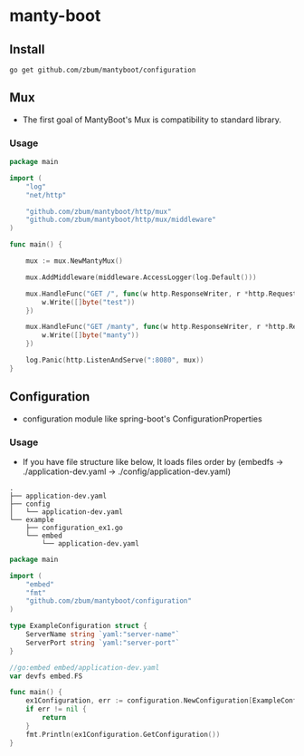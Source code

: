 # manty-boot

## Install
```shell
go get github.com/zbum/mantyboot/configuration
```

## Mux
* The first goal of MantyBoot's Mux is compatibility to standard library.

### Usage

```go
package main

import (
	"log"
	"net/http"

	"github.com/zbum/mantyboot/http/mux"
	"github.com/zbum/mantyboot/http/mux/middleware"
)

func main() {

	mux := mux.NewMantyMux()

	mux.AddMiddleware(middleware.AccessLogger(log.Default()))

	mux.HandleFunc("GET /", func(w http.ResponseWriter, r *http.Request) {
		w.Write([]byte("test"))
	})

	mux.HandleFunc("GET /manty", func(w http.ResponseWriter, r *http.Request) {
		w.Write([]byte("manty"))
	})

	log.Panic(http.ListenAndServe(":8080", mux))
}

```


## Configuration
* configuration module like spring-boot's ConfigurationProperties

### Usage
* If you have file structure like below, It loads files order by (embedfs -> ./application-dev.yaml -> ./config/application-dev.yaml) 
```
.
├── application-dev.yaml
├── config
│   └── application-dev.yaml
└── example
    ├── configuration_ex1.go
    └── embed
        └── application-dev.yaml
```

```go
package main

import (
    "embed"
    "fmt"
    "github.com/zbum/mantyboot/configuration"
)

type ExampleConfiguration struct {
    ServerName string `yaml:"server-name"`
    ServerPort string `yaml:"server-port"`
}

//go:embed embed/application-dev.yaml
var devfs embed.FS

func main() {
    ex1Configuration, err := configuration.NewConfiguration[ExampleConfiguration](devfs, "dev")
    if err != nil {
        return
    }
    fmt.Println(ex1Configuration.GetConfiguration())
}

```